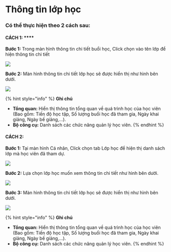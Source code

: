 # Thông tin lớp học

### Có thể thực hiện theo 2 cách sau:&#x20;

#### CÁCH 1: ****&#x20;

**Bước 1:** Trong màn hình thông tin chi tiết buổi học, Click chọn vào tên lớp để hiện thông tin chi tiết

![](../.gitbook/assets/10.2.jpg)

**Bước 2:** Màn hình thông tin chi tiết lớp học sẽ được hiển thị như hình bên dưới.

![](<../.gitbook/assets/11 (2).jpg>)

{% hint style="info" %}
**Ghi chú**

* **Tổng quan:** Hiển thị thông tin tổng quan về quá trình học của học viên (Bao gồm: Tiến độ học tập, Số lượng buổi học đã tham gia, Ngày khai giảng, Ngày bế giảng,...).
* **Bộ công cụ:** Danh sách các chức năng quản lý học viên.&#x20;
{% endhint %}

#### **CÁCH 2:**&#x20;

**Bước 1:** Tại màn hình Cá nhân, Click chọn tab Lớp học để hiện thị danh sách lớp mà học viên đã tham dự.&#x20;

![](../.gitbook/assets/16.2.jpg)

**Bước 2:** Lựa chọn lớp học muốn xem thông tin chi tiết như hình bên dưới.

![](../.gitbook/assets/16.3.jpg)

**Bước 3:** Màn hình thông tin chi tiết lớp học sẽ được hiển thị như hình bên dưới.

![](<../.gitbook/assets/11 (2).jpg>)

{% hint style="info" %}
**Ghi chú**

* **Tổng quan:** Hiển thị thông tin tổng quan về quá trình học của học viên (Bao gồm: Tiến độ học tập, Số lượng buổi học đã tham gia, Ngày khai giảng, Ngày bế giảng,...).
* **Bộ công cụ:** Danh sách các chức năng quản lý học viên.&#x20;
{% endhint %}
